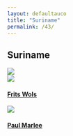 ```yaml
---
layout: defaultauco
title: "Suriname"
permalink: /43/
---
```

<div class="container-0">
    <div class="container-title">
        <span class="country"><h2>Suriname</h2></span>
        <div class="photo-co">
          <img src="https://www.worldatlas.com/r/w960-q80/upload/48/bc/d3/sr-01.png" >
    </div>
</div>
<!-- partial:index.partial.html -->
<div class="container">
  <div class="timeline clearfix">
  <div class="vertical-line">
  <div id="post-1" class="vesti-col timeline-post">
   <div class="vesti-content-wrapper">
     <div class="photo">
       <img src="https://upload.wikimedia.org/wikipedia/commons/9/9f/Wols.jpg">
       <div class="vesti-date-wrapper">
         <div class="vesti-date">
         </div>
       </div>
     </div>
     <div class="vesti-desc">
       <a class="desc-a" href="#">
         <h4><a href="{{ site.baseurl }}/fwols/">Frits Wols</a></h4>
       </a>
     </div>
   </div>
 </div>
  <div id="post-2" class="vesti-col timeline-post">
   <div class="vesti-content-wrapper">
     <div class="photo">
       <img src="https://encrypted-tbn0.gstatic.com/images?q=tbn:ANd9GcT53k59B-iE9UidnRYAeI3a3h5kJhKxPM-gt-8gjtp8&s">
       <div class="vesti-date-wrapper">
         <div class="vesti-date">
         </div>
       </div>
     </div>
     <div class="vesti-desc">
       <a class="desc-a" href="#">
         <h4><a href="{{ site.baseurl }}/pmarlee/">Paul Marlee</a></h4>
       </a>
     </div>
   </div>
 </div>

<!-- partial -->

